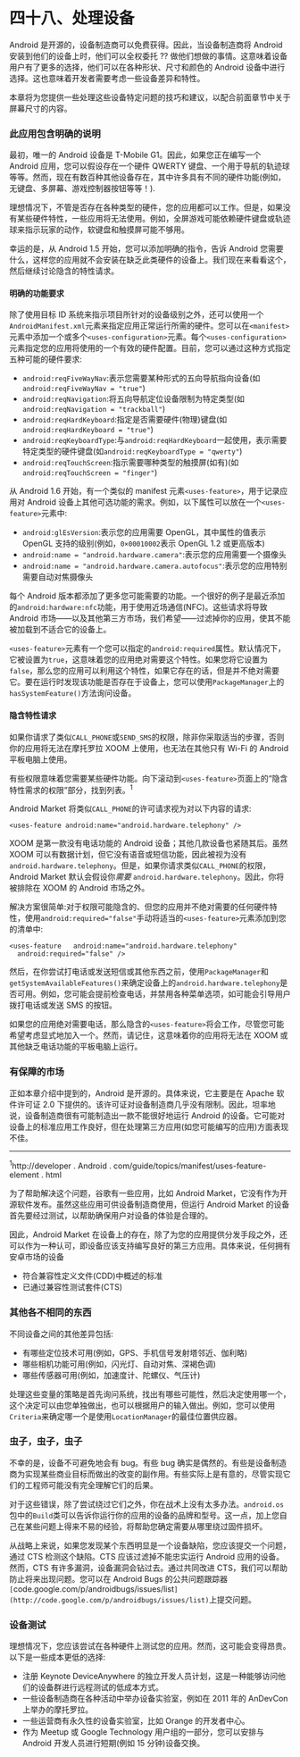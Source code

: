 # 四十八、处理设备

Android 是开源的，设备制造商可以免费获得。因此，当设备制造商将 Android 安装到他们的设备上时，他们可以全权委托 ?? 做他们想做的事情。这意味着设备用户有了更多的选择，他们可以在各种形状、尺寸和颜色的 Android 设备中进行选择。这也意味着开发者需要考虑一些设备差异和特性。

本章将为您提供一些处理这些设备特定问题的技巧和建议，以配合前面章节中关于屏幕尺寸的内容。

### 此应用包含明确的说明

最初，唯一的 Android 设备是 T-Mobile G1。因此，如果您正在编写一个 Android 应用，您可以假设存在一个硬件 QWERTY 键盘、一个用于导航的轨迹球等等。然而，现在有数百种其他设备存在，其中许多具有不同的硬件功能(例如，无键盘、多屏幕、游戏控制器按钮等等！).

理想情况下，不管是否存在各种类型的硬件，您的应用都可以工作。但是，如果没有某些硬件特性，一些应用将无法使用。例如，全屏游戏可能依赖硬件键盘或轨迹球来指示玩家的动作，软键盘和触摸屏可能不够用。

幸运的是，从 Android 1.5 开始，您可以添加明确的指令，告诉 Android 您需要什么，这样您的应用就不会安装在缺乏此类硬件的设备上。我们现在来看看这个，然后继续讨论隐含的特性请求。

#### 明确的功能要求

除了使用目标 ID 系统来指示项目所针对的设备级别之外，还可以使用一个`AndroidManifest.xml`元素来指定应用正常运行所需的硬件。您可以在`<manifest>`元素中添加一个或多个`<uses-configuration>`元素。每个`<uses-configuration>`元素指定您的应用将使用的一个有效的硬件配置。目前，您可以通过这种方式指定五种可能的硬件要求:

*   `android:reqFiveWayNav`:表示您需要某种形式的五向导航指向设备(如`android:reqFiveWayNav = "true"`)
*   `android:reqNavigation`:将五向导航定位设备限制为特定类型(如`android:reqNavigation = "trackball"`)
*   `android:reqHardKeyboard`:指定是否需要硬件(物理)键盘(如`android:reqHardKeyboard = "true"`)
*   `android:reqKeyboardType`:与`android:reqHardKeyboard`一起使用，表示需要特定类型的硬件键盘(如`android:reqKeyboardType = "qwerty"`)
*   `android:reqTouchScreen`:指示需要哪种类型的触摸屏(如有)(如`android:reqTouchScreen = "finger"`)

从 Android 1.6 开始，有一个类似的 manifest 元素`<uses-feature>`，用于记录应用对 Android 设备上其他可选功能的需求。例如，以下属性可以放在一个`<uses-feature>`元素中:

*   `android:glEsVersion`:表示您的应用需要 OpenGL，其中属性的值表示 OpenGL 支持的级别(例如，`0×00010002`表示 OpenGL 1.2 或更高版本)
*   `android:name = "android.hardware.camera"`:表示您的应用需要一个摄像头
*   `android:name = "android.hardware.camera.autofocus"`:表示您的应用特别需要自动对焦摄像头

每个 Android 版本都添加了更多您可能需要的功能。一个很好的例子是最近添加的`android:hardware:nfc`功能，用于使用近场通信(NFC)。这些请求将导致 Android 市场——以及其他第三方市场，我们希望——过滤掉你的应用，使其不能被加载到不适合它的设备上。

`<uses-feature>`元素有一个您可以指定的`android:required`属性。默认情况下，它被设置为`true`，这意味着您的应用绝对需要这个特性。如果您将它设置为`false`，那么您的应用可以利用这个特性，如果它存在的话，但是并不绝对需要它。要在运行时发现该功能是否存在于设备上，您可以使用`PackageManager`上的`hasSystemFeature()`方法询问设备。

#### 隐含特性请求

如果你请求了类似`CALL_PHONE`或`SEND_SMS`的权限，除非你采取适当的步骤，否则你的应用将无法在摩托罗拉 XOOM 上使用，也无法在其他只有 Wi-Fi 的 Android 平板电脑上使用。

有些权限意味着您需要某些硬件功能。向下滚动到`<uses-feature>`页面上的“隐含特性需求的权限”部分，找到列表。<sup>1</sup>

Android Market 将类似`CALL_PHONE`的许可请求视为对以下内容的请求:

`<uses-feature android:name="android.hardware.telephony" />`

XOOM 是第一款没有电话功能的 Android 设备；其他几款设备也紧随其后。虽然 XOOM 可以有数据计划，但它没有语音或短信功能，因此被视为没有`android.hardware.telephony`。但是，如果你请求类似`CALL_PHONE`的权限，Android Market 默认会假设你*需要* `android.hardware.telephony`。因此，你将被排除在 XOOM 的 Android 市场之外。

解决方案很简单:对于权限可能隐含的、但您的应用并不绝对需要的任何硬件特性，使用`android:required="false"`手动将适当的`<uses-feature>`元素添加到您的清单中:

`<uses-feature
  android:name="android.hardware.telephony"
  android:required="false"
/>`

然后，在你尝试打电话或发送短信或其他东西之前，使用`PackageManager`和`getSystemAvailableFeatures()`来确定设备上的`android.hardware.telephony`是否可用。例如，您可能会提前检查电话，并禁用各种菜单选项，如可能会引导用户拨打电话或发送 SMS 的按钮。

如果您的应用绝对需要电话，那么隐含的`<uses-feature>`将会工作，尽管您可能希望考虑显式地加入一个。然而，请记住，这意味着你的应用将无法在 XOOM 或其他缺乏电话功能的平板电脑上运行。

### 有保障的市场

正如本章介绍中提到的，Android 是开源的。具体来说，它主要是在 Apache 软件许可证 2.0 下提供的。该许可证对设备制造商几乎没有限制。因此，坦率地说，设备制造商很有可能制造出一款不能很好地运行 Android 的设备。它可能对设备上的标准应用工作良好，但在处理第三方应用(如您可能编写的应用)方面表现不佳。

__________

<sup>1</sup>http://developer . Android . com/guide/topics/manifest/uses-feature-element . html

为了帮助解决这个问题，谷歌有一些应用，比如 Android Market，它没有作为开源软件发布。虽然这些应用可供设备制造商使用，但运行 Android Market 的设备首先要经过测试，以帮助确保用户对设备的体验是合理的。

因此，Android Market 在设备上的存在，除了为您的应用提供分发手段之外，还可以作为一种认可，即设备应该支持编写良好的第三方应用。具体来说，任何拥有安卓市场的设备

*   符合兼容性定义文件(CDD)中概述的标准
*   已通过兼容性测试套件(CTS)

### 其他各不相同的东西

不同设备之间的其他差异包括:

*   有哪些定位技术可用(例如，GPS、手机信号发射塔邻近、伽利略)
*   哪些相机功能可用(例如，闪光灯、自动对焦、深褐色调)
*   哪些传感器可用(例如，加速度计、陀螺仪、气压计)

处理这些变量的策略是首先询问系统，找出有哪些可能性，然后决定使用哪一个，这个决定可以由您单独做出，也可以根据用户的输入做出。例如，您可以使用`Criteria`来确定哪一个是使用`LocationManager`的最佳位置供应器。

### 虫子，虫子，虫子

不幸的是，设备不可避免地会有 bug。有些 bug 确实是偶然的。有些是设备制造商为实现某些商业目标而做出的改变的副作用。有些实际上是有意的，尽管实现它们的工程师可能没有完全理解它们的后果。

对于这些错误，除了尝试绕过它们之外，你在战术上没有太多办法。`android.os`包中的`Build`类可以告诉你运行你的应用的设备的品牌和型号。这一点，加上您自己在某些问题上得来不易的经验，将帮助您确定需要从哪里绕过固件损坏。

从战略上来说，如果您发现某个东西明显是一个设备缺陷，您应该提交一个问题，通过 CTS 检测这个缺陷。CTS 应该过滤掉不能忠实运行 Android 应用的设备。然而，CTS 有许多漏洞，设备漏洞会钻过去。通过共同改进 CTS，我们可以帮助防止将来出现问题。您可以在 Android Bugs 的公共问题跟踪器`[`code.google.com/p/androidbugs/issues/list`](http://code.google.com/p/androidbugs/issues/list)`上提交问题。

### 设备测试

理想情况下，您应该尝试在各种硬件上测试您的应用。然而，这可能会变得昂贵。以下是一些成本更低的选择:

*   注册 Keynote DeviceAnywhere 的独立开发人员计划，这是一种能够访问他们的设备群进行远程测试的低成本方式。
*   一些设备制造商在各种活动中举办设备实验室，例如在 2011 年的 AnDevCon 上举办的摩托罗拉。
*   一些运营商有永久性的设备实验室，比如 Orange 的开发者中心。
*   作为 Meetup 或 Google Technology 用户组的一部分，您可以安排与 Android 开发人员进行短期(例如 15 分钟)设备交换。